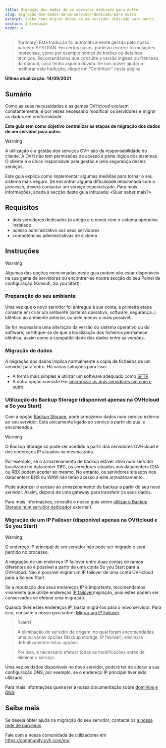 ```yaml
---
title: Migração dos dados de um servidor dedicado para outro
slug: migração-dos-dados-de-um-servidor-dedicado-para-outro
excerpt: Saiba como migrar dados de um servidor dedicado para outro
section: Introdução
order: 4
---
```


> [!primary]
> Esta tradução foi automaticamente gerada pelo nosso parceiro SYSTRAN. Em certos casos, poderão ocorrer formulações imprecisas, como por exemplo nomes de botões ou detalhes técnicos. Recomendamos que consulte a versão inglesa ou francesa do manual, caso tenha alguma dúvida. Se nos quiser ajudar a melhorar esta tradução, clique em “Contribuir” nesta página.
>

**Última atualização: 14/09/2021**

## Sumário

Como as suas necessidades e as gamas OVHcloud evoluem constantemente, é por vezes necessário modificar os servidores e migrar os dados em conformidade.

**Este guia tem como objetivo centralizar as etapas de migração dos dados de um servidor para outro.**

> [!warning]
>
> A utilização e a gestão dos serviços OVH são da responsabilidade do cliente. A OVH não tem permissões de acesso à parte lógica dos sistemas. O cliente é o único responsável pela gestão e pela segurança destes serviços.
>
> Este guia explica como implementar algumas medidas para tornar o seu sistema mais seguro. Se encontrar alguma dificuldade relacionada com o processo, deverá contactar um serviço especializado. Para mais informações, aceda à secção deste guia intitulada: «Quer saber mais?»
>


## Requisitos

- dois servidores dedicados (o antigo e o novo) com o sistema operativo instalado
- acesso administrativo aos seus servidores
- competências administrativas de sistema

## Instruções

> [!warning]
>
> Algumas das opções mencionadas neste guia podem não estar disponíveis na sua gama de servidores ou encontrar-se noutra secção do seu Painel de configuração (Kimsufi, So you Start).
>

### Preparação do seu ambiente

Uma vez que o novo servidor foi entregue à sua conta, a primeira etapa consiste em criar um ambiente (sistema operativo, software, segurança..) idêntico ao ambiente anterior, ou pelo menos o mais possível.

Se for necessária uma alteração da versão do sistema operativo ou do software, certifique-se de que a localização dos ficheiros permanece idêntica, assim como a compatibilidade dos dados entre as versões.

### Migração de dados

A migração dos dados implica normalmente a cópia de ficheiros de um servidor para outro. Há várias soluções para isso:

- A forma mais simples é utilizar um software adequado como [SFTP](https://docs.ovh.com/pt/dedicated/carregar-e-descarregar-dados-através-de-sftp/).
- A outra opção consiste em [sincronizar os dois servidores um com o outro](https://docs.ovh.com/pt/dedicated/copiar-dados-servidor-rsync/).

### Utilização do Backup Storage (disponível apenas na OVHcloud e So you Start)

Com a opção [Backup Storage](https://www.ovhcloud.com/pt/bare-metal/backup-storage/), pode armazenar dados num serviço externo ao seu servidor. Está unicamente ligado ao serviço a partir do qual o encomendou.

> [!warning]
>
> O Backup Storage só pode ser acedido a partir dos servidores OVHcloud e dos endereços IP situados na mesma zona.
>
> Por exemplo, se o armazenamento de backup estiver ativo num servidor localizado no datacenter SBG, os servidores situados nos datacenters GRA ou RBX podem aceder ao mesmo. No entanto, os servidores situados nos datacenters BHS ou WAW não terão acesso a este armazenamento.
>

Pode autorizar o acesso ao armazenamento de backup a partir do seu novo servidor. Assim, disporá de uma gateway para transferir os seus dados.

Para mais informações, consulte o nosso guia sobre [utilizar o Backup Storage num servidor dedicado](https://docs.ovh.com/pt/dedicated/servicos-backup-storage/){.external}.

### Migração de um IP Failover (disponível apenas na OVHcloud e So you Start)

> [!warning]
>
> O endereço IP principal de um servidor não pode ser migrado e será perdido no processo.
>
> A migração de um endereço IP failover entre duas contas de ramos diferentes só é possível a partir de uma conta So you Start para a OVHcloud. Não é possível migrar um IP failover de uma conta OVHcloud para a So you Start.
>

Se a reputação dos seus endereços IP é importante, recomendamos vivamente que utilize endereços [IP failover](https://www.ovhcloud.com/pt/bare-metal/ip/)migração, pois estes podem ser conservados se efetuar uma migração.

Quando tiver estes endereços IP, basta migrá-los para o novo servidor.
Para isso, consulte o nosso guia sobre: [Migrar um IP Failover](https://docs.ovh.com/pt/dedicated/ip-fo-move/).

> [!alert]
>
> A eliminação do servidor de origem, no qual foram encomendadas uma ou várias opções (Backup storage, IP failover), eliminará definitivamente estas opções.
>
> Por isso, é necessário efetuar todas as modificações antes de eliminar o serviço.
>

Uma vez os dados disponíveis no novo servidor, poderá ter de alterar a sua configuração DNS, por exemplo, se o endereço IP principal tiver sido utilizado.

Para mais informações queira ler a nossa documentação sobre [domínios e DNS](https://docs.ovh.com/pt/domains/).

## Saiba mais

Se deseja obter ajuda na migração do seu servidor, contacte os [a nossa rede de parceiros](https://partner.ovhcloud.com/pt/).

Fale com a nossa comunidade de utilizadores em <https://community.ovh.com/en/>.